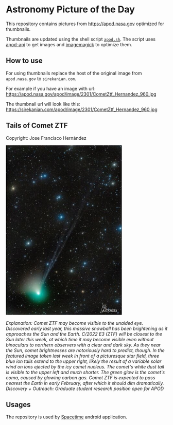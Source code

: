 # Astronomy Picture of the Day

This repository contains pictures from https://apod.nasa.gov optimized for thumbnails.

Thumbnails are updated using the shell script [`apod.sh`](apod.sh). The script
uses [apod-api](https://github.com/nasa/apod-api) to get images and [imagemagick](https://imagemagick.org) to
optimize them.

## How to use

For using thumbnails replace the host of the original image from `apod.nasa.gov` to `sirekanian.com`.

For example if you have an image with url:<br>
https://apod.nasa.gov/apod/image/2301/CometZtf_Hernandez_960.jpg

The thumbnail url will look like this:<br>
https://sirekanian.com/apod/image/2301/CometZtf_Hernandez_960.jpg

## Tails of Comet ZTF

Copyright: Jose Francisco Hernández

[![the picture of the day][1]][2]

_Explanation: Comet ZTF may become visible to the unaided eye. Discovered early last year, this massive snowball has been brightening as it approaches the Sun and the Earth. C/2022 E3 (ZTF) will be closest to the Sun later this week, at which time it may become visible even without binoculars to northern observers with a clear and dark sky. As they near the Sun, comet brightnesses are notoriously hard to predict, though. In the featured image taken last week in front of a picturesque star field, three blue ion tails extend to the upper right, likely the result of a variable solar wind on ions ejected by the icy comet nucleus.  The comet's white dust tail is visible to the upper left and much shorter. The green glow is the comet's coma, caused by glowing carbon gas. Comet ZTF is expected to pass nearest the Earth in early February, after which it should dim dramatically.   Discovery + Outreach: Graduate student research position open for APOD_

## Usages

The repository is used by [Spacetime][3] android application.

[1]: image/2301/CometZtf_Hernandez_960.jpg

[2]: https://apod.nasa.gov/apod/image/2301/CometZtf_Hernandez_960.jpg

[3]: https://github.com/sirekanian/spacetime
